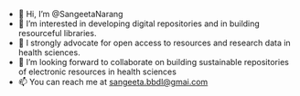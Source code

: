 - 👋 Hi, I’m @SangeetaNarang
- 👀 I’m interested in developing digital repositories and in building resourceful libraries.
- 🌱 I strongly advocate for open access to resources and research data in health sciences.
- 💞️ I’m looking forward to collaborate on building sustainable repositories of electronic resources in health sciences
- 📫 You can reach me at sangeeta.bbdl@gmai.com

<!---
SangeetaNarang/SangeetaNarang is a ✨ special ✨ repository because its `README.md` (this file) appears on your GitHub profile.
You can click the Preview link to take a look at your changes.
--->
